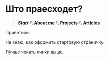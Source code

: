 # Што праесходет?

> [**_Start_**](/) \\\ [**About me**](/about) \\\ [**Projects**](/projects) \\\ [**Articles**](/articles)

 Приветики. 

 Не знаю, как оформить стартовую страничку.
 
 Лучше чекать линки выше.

